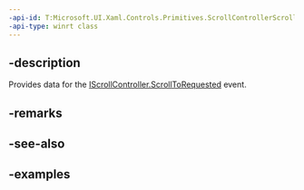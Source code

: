 ```yaml
---
-api-id: T:Microsoft.UI.Xaml.Controls.Primitives.ScrollControllerScrollToRequestedEventArgs
-api-type: winrt class
---
```


## -description

Provides data for the [IScrollController.ScrollToRequested](iscrollcontroller_scrolltorequested.md) event.

## -remarks

## -see-also

## -examples

